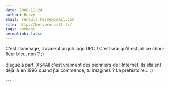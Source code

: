 ```yaml
---
date: 2008-11-24
author: Hervé
email: renault.herve@gmail.com
site: http://herverenault.fr/
tags: comment
permalink: false
---
```


<p>C'est dommage, il avaient un joli logo UPC ! C'est vrai qu'il est joli ce chou-fleur bleu, non ? ;)<br />
<br />
Blague à part, XS4All c'est vraiment des pionniers de l'Internet. Ils étaient déjà là en 1996 quand j'ai commencé, tu imagines ? La préhistoire... :)<br />
</p>
---